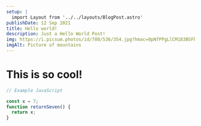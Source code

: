 ```yaml
---
setup: |
  import Layout from '../../layouts/BlogPost.astro'
publishDate: 12 Sep 2021
title: Hello world!
description: Just a Hello World Post!
img: https://i.picsum.photos/id/780/536/354.jpg?hmac=0pNfPPgLlCM183BSFbD5J81inkF6WtTnzw5AaKlLZFY
imgAlt: Picture of mountains
---
```


# This is so cool!

```javascript
// Example JavaScript

const x = 7;
function returnSeven() {
  return x;
}

```
